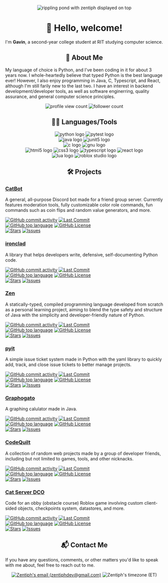 <p align="center">
  <img src="https://github.com/user-attachments/assets/3391eeeb-861e-468e-8a02-797d03a8d485" alt="rippling pond with zentiph displayed on top">
</p>


<h1 align="center">👋 Hello, welcome!</h1>

I'm **Gavin**, a second-year college student at RIT studying computer science.


<h2 align="center">🙋 About Me</h2>

My language of choice is Python, and I've been coding in it for about 3 years now. I whole-heartedly believe that typed Python is the best language ever! However, I also enjoy programming in Java, C, Typescript, and React, although I'm still farily new to the last two. I have an interest in backend development/developer tools, as well as software enginerring, quality assurance, and general computer science principles.

<p align="center">
  <img src="https://komarev.com/ghpvc/?username=zentiph&style=flat-square&color=6c0ffe&logo=github" alt="profile view count">
  <img src="https://img.shields.io/github/followers/zentiph?style=flat-square&color=6c0ffe&logo=github" alt="follower count">
</p>

<h2 align="center">🧑‍💻 Languages/Tools</h2>

<p align="center">
  <img src="https://img.shields.io/badge/python3-0f0f0f?style=for-the-badge&logo=python" alt="python logo"/>
  <img src="https://img.shields.io/badge/pytest-0f0f0f?style=for-the-badge&logo=pytest" alt="pytest logo"/>
  <br/>
  <img src="https://img.shields.io/badge/java-0f0f0f?style=for-the-badge&logo=openjdk" alt="java logo"/>
  <img src="https://img.shields.io/badge/junit5-0f0f0f?style=for-the-badge&logo=junit5" alt="junit5 logo"/>
  <br/>
  <img src="https://img.shields.io/badge/c-0f0f0f?style=for-the-badge&logo=c" alt="c logo"/>
  <img src="https://img.shields.io/badge/gdb-0f0f0f?style=for-the-badge&logo=gnu" alt="gnu logo"/>
  <br/>
  <img src="https://img.shields.io/badge/html5-0f0f0f?style=for-the-badge&logo=html5" alt="html5 logo"/>
  <img src="https://img.shields.io/badge/css3-0f0f0f?style=for-the-badge&logo=css&logoColor=663399" alt="css3 logo"/>
  <img src="https://img.shields.io/badge/typescript-0f0f0f?style=for-the-badge&logo=typescript" alt="typescript logo"/>
  <img src="https://img.shields.io/badge/react-0f0f0f?style=for-the-badge&logo=react" alt="react logo"/>
  <br/>
  <img src="https://img.shields.io/badge/lua-0f0f0f?style=for-the-badge&logo=lua&logoColor=2C2D72" alt="lua logo"/>
  <img src="https://img.shields.io/badge/luau-0f0f0f?style=for-the-badge&logo=robloxstudio&logoColor=00A2FF" alt="roblox studio logo"/>
</p>


<h2 align="center">🛠️ Projects</h2>

### [CatBot](https://github.com/zentiph/CatBot)
A general, all-purpose Discord bot made for a friend group server. Currently features moderation tools, fully customizable color role commands, fun commands such as coin flips and random value generators, and more.

[![GitHub commit activity](https://img.shields.io/github/commit-activity/t/zentiph/catbot?style=flat-square&labelColor=0f0f0f)](https://github.com/zentiph/catbot/commits/main)
[![Last Commit](https://img.shields.io/github/last-commit/zentiph/catbot?style=flat-square&labelColor=0f0f0f)](https://github.com/zentiph/catbot/commits/main) 
<br/>
[![GitHub top language](https://img.shields.io/github/languages/top/zentiph/catbot?style=flat-square&labelColor=0f0f0f)](https://github.com/topics/python)
[![GitHub License](https://img.shields.io/github/license/zentiph/catbot?style=flat-square&labelColor=0f0f0f)](https://github.com/Zentiph/CatBot/blob/main/license.md) 
<br/>
[![Stars](https://img.shields.io/github/stars/zentiph/catbot?style=flat-square&labelColor=0f0f0f)](https://github.com/zentiph/catbot/stargazers)
[![Issues](https://img.shields.io/github/issues/zentiph/catbot?style=flat-square&labelColor=0f0f0f)](https://github.com/zentiph/catbot/issues)

### [ironclad](https://github.com/zentiph/ironclad)
A library that helps developers write, defensive, self-documenting Python code.

[![GitHub commit activity](https://img.shields.io/github/commit-activity/t/zentiph/ironclad?style=flat-square&labelColor=0f0f0f)](https://github.com/zentiph/ironclad/commits/main)
[![Last Commit](https://img.shields.io/github/last-commit/zentiph/ironclad?style=flat-square&labelColor=0f0f0f)](https://github.com/zentiph/ironclad/commits/main)
<br/>
[![GitHub top language](https://img.shields.io/github/languages/top/zentiph/ironclad?style=flat-square&labelColor=0f0f0f)](https://github.com/topics/python)
[![GitHub License](https://img.shields.io/github/license/zentiph/ironclad?style=flat-square&labelColor=0f0f0f)](https://github.com/Zentiph/ironclad/blob/main/LICENSE.md)
<br/>
[![Stars](https://img.shields.io/github/stars/zentiph/ironclad?style=flat-square&labelColor=0f0f0f)](https://github.com/zentiph/ironclad/stargazers)
[![Issues](https://img.shields.io/github/issues/zentiph/ironclad?style=flat-square&labelColor=0f0f0f)](https://github.com/zentiph/ironclad/issues)


### [Zen](https://github.com/Zentiph/Zen)
A statically-typed, compiled programming language developed from scratch as a personal learning project, aiming to blend the type safety and structure of Java with the simplicity and developer-friendly nature of Python.

[![GitHub commit activity](https://img.shields.io/github/commit-activity/t/zentiph/zen?style=flat-square&labelColor=0f0f0f)](https://github.com/zentiph/zen/commits/main)
[![Last Commit](https://img.shields.io/github/last-commit/zentiph/zen?style=flat-square&labelColor=0f0f0f)](https://github.com/zentiph/zen/commits/main)
<br/>
[![GitHub top language](https://img.shields.io/github/languages/top/zentiph/zen?style=flat-square&labelColor=0f0f0f)](https://github.com/topics/c)
[![GitHub License](https://img.shields.io/github/license/zentiph/zen?style=flat-square&labelColor=0f0f0f)](https://github.com/Zentiph/zen/blob/main/LICENSE.md)
<br/>
[![Stars](https://img.shields.io/github/stars/zentiph/zen?style=flat-square&labelColor=0f0f0f)](https://github.com/zentiph/zen/stargazers)
[![Issues](https://img.shields.io/github/issues/zentiph/zen?style=flat-square&labelColor=0f0f0f)](https://github.com/zentiph/zen/issues)

### [pyit](https://github.com/zentiph/pyit)
A simple issue ticket system made in Python with the yaml library to quickly add, track, and close issue tickets to better manage projects.

[![GitHub commit activity](https://img.shields.io/github/commit-activity/t/zentiph/pyit?style=flat-square&labelColor=0f0f0f)](https://github.com/zentiph/pyit/commits/main)
[![Last Commit](https://img.shields.io/github/last-commit/zentiph/pyit?style=flat-square&labelColor=0f0f0f)](https://github.com/zentiph/pyit/commits/main)
<br/>
[![GitHub top language](https://img.shields.io/github/languages/top/zentiph/pyit?style=flat-square&labelColor=0f0f0f)](https://github.com/topics/python)
[![GitHub License](https://img.shields.io/github/license/zentiph/pyit?style=flat-square&labelColor=0f0f0f)](https://github.com/Zentiph/pyit/blob/main/LICENSE.md)
<br/>
[![Stars](https://img.shields.io/github/stars/zentiph/pyit?style=flat-square&labelColor=0f0f0f)](https://github.com/zentiph/pyit/stargazers)
[![Issues](https://img.shields.io/github/issues/zentiph/pyit?style=flat-square&labelColor=0f0f0f)](https://github.com/zentiph/pyit/issues)

### [Graphogato](https://github.com/zentiph/Graphogato)
A graphing calulator made in Java.

[![GitHub commit activity](https://img.shields.io/github/commit-activity/t/zentiph/graphogato?style=flat-square&labelColor=0f0f0f)](https://github.com/zentiph/graphogato/commits/main)
[![Last Commit](https://img.shields.io/github/last-commit/zentiph/graphogato?style=flat-square&labelColor=0f0f0f)](https://github.com/zentiph/graphogato/commits/main)
<br/>
[![GitHub top language](https://img.shields.io/github/languages/top/zentiph/graphogato?style=flat-square&labelColor=0f0f0f)](https://github.com/topics/java)
[![GitHub License](https://img.shields.io/github/license/zentiph/graphogato?style=flat-square&labelColor=0f0f0f)](https://github.com/Zentiph/graphogato/blob/main/LICENSE)
<br/>
[![Stars](https://img.shields.io/github/stars/zentiph/graphogato?style=flat-square&labelColor=0f0f0f)](https://github.com/zentiph/graphogato/stargazers)
[![Issues](https://img.shields.io/github/issues/zentiph/graphogato?style=flat-square&labelColor=0f0f0f)](https://github.com/zentiph/graphogato/issues)

### [CodeQuilt](https://github.com/justianisdev/CodeQuilt)
A collection of random web projects made by a group of developer friends, including but not limited to games, tools, and other nicknacks.

[![GitHub commit activity](https://img.shields.io/github/commit-activity/t/justianisdev/codequilt?style=flat-square&labelColor=0f0f0f)](https://github.com/justianisdev/codequilt/commits/main)
[![Last Commit](https://img.shields.io/github/last-commit/justianisdev/codequilt?style=flat-square&labelColor=0f0f0f)](https://github.com/justianisdev/codequilt/commits/main)
<br/>
[![GitHub top language](https://img.shields.io/github/languages/top/justianisdev/codequilt?style=flat-square&labelColor=0f0f0f)](https://github.com/topics/typescript)
[![GitHub License](https://img.shields.io/github/license/justianisdev/codequilt?style=flat-square&labelColor=0f0f0f)](https://github.com/justianisdev/codequilt/blob/main/LICENSE.md)
<br/>
[![Stars](https://img.shields.io/github/stars/justianisdev/codequilt?style=flat-square&labelColor=0f0f0f)](https://github.com/justianisdev/codequilt/stargazers)
[![Issues](https://img.shields.io/github/issues/justianisdev/codequilt?style=flat-square&labelColor=0f0f0f)](https://github.com/justianisdev/codequilt/issues)

### [Cat Server DCO](https://github.com/Zentiph/Cat-Server-DCO)
Code for an obby (obstacle course) Roblox game involving custom client-sided objects, checkpoints system, datastores, and more.

[![GitHub commit activity](https://img.shields.io/github/commit-activity/t/zentiph/cat-server-dco?style=flat-square&labelColor=0f0f0f)](https://github.com/zentiph/cat-server-dco/commits/main)
[![Last Commit](https://img.shields.io/github/last-commit/zentiph/cat-server-dco?style=flat-square&labelColor=0f0f0f)](https://github.com/zentiph/cat-server-dco/commits/main)
<br/>
[![GitHub top language](https://img.shields.io/github/languages/top/zentiph/cat-server-dco?style=flat-square&labelColor=0f0f0f)](https://github.com/topics/luau)
[![GitHub License](https://img.shields.io/github/license/zentiph/cat-server-dco?style=flat-square&labelColor=0f0f0f)](https://github.com/Zentiph/cat-server-dco/blob/main/LICENSE.md)
<br/>
[![Stars](https://img.shields.io/github/stars/zentiph/cat-server-dco?style=flat-square&labelColor=0f0f0f)](https://github.com/zentiph/cat-server-dco/stargazers)
[![Issues](https://img.shields.io/github/issues/zentiph/cat-server-dco?style=flat-square&labelColor=0f0f0f)](https://github.com/zentiph/cat-server-dco/issues)


<h2 align="center">📬 Contact Me</h2>

If you have any questions, comments, or other matters you'd like to speak with me about, feel free to reach out to me.
<p align="center">
  <a href="mailto:zentiphdev@gmail.com" target="_blank"><img src="https://img.shields.io/badge/email-zentiphdev%40gmail.com-6c0ffe?style=flat-square&logo=gmail&labelColor=0f0f0f" alt="Zentiph's email (zentiphdev@gmail.com)"></a>
  <img src="https://img.shields.io/badge/timezone-ET-6c0ffe?style=flat-square&labelColor=0f0f0f" alt="Zentiph's timezone (ET)">
</p>
